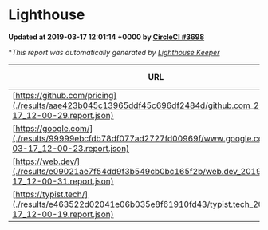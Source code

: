 
# Lighthouse

**Updated at 2019-03-17 12:01:14 +0000 by [CircleCI #3698](https://circleci.com/gh/ItinerisLtd/lighthouse-keeper-example/3698)**

**This report was automatically generated by [Lighthouse Keeper](https://github.com/itinerisltd/lighthouse-keeper)*

| URL | Performance | Accessibility | Best Practices | SEO | PWA | Updated At |
| --- | --- | --- | --- | --- | --- | --- |
| [https://github.com/pricing](./results/aae423b045c13965ddf45c696df2484d/github.com_2019-03-17_12-00-29.report.json) | 0.87 | 0.89 | 0.93 | 0.9 | 0.58 | 2019-03-17T12:00:29.009Z |
| [https://google.com/](./results/99999ebcfdb78df077ad2727fd00969f/www.google.com_2019-03-17_12-00-23.report.json) | 0.9 | 0.71 | 0.93 | 0.8 | 0.58 | 2019-03-17T12:00:23.872Z |
| [https://web.dev/](./results/e09021ae7f54dd9f3b549cb0bc165f2b/web.dev_2019-03-17_12-00-31.report.json) | 0.9 | 0.93 | 1 | 0.87 | 1 | 2019-03-17T12:00:31.185Z |
| [https://typist.tech/](./results/e463522d02041e06b035e8f61910fd43/typist.tech_2019-03-17_12-00-19.report.json) | 1 |  |  |  |  | 2019-03-17T12:00:19.551Z |
